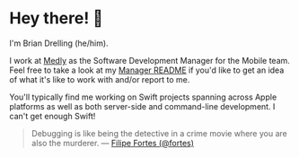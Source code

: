 # Hey there! 👋

I'm Brian Drelling (he/him).

I work at [Medly](https://medly.com/) as the Software Development Manager for the Mobile team. Feel free to take a look at my [Manager README](https://github.com/bdrelling/manager_readme) if you'd like to get an idea of what it's like to work with and/or report to me.

You'll typically find me working on Swift projects spanning across Apple platforms as well as both server-side and command-line development. I can't get enough Swift!

<!-- Inactive until I decide to create a personal README.
You can learn more about me by checking out my full [README](https://github.com/bdrelling/README).
-->

> Debugging is like being the detective in a crime movie where you are also the murderer.
> &mdash; [Filipe Fortes (@fortes)](https://twitter.com/fortes/status/399339918213652480)
